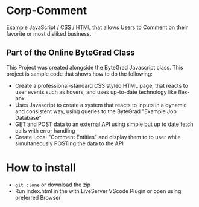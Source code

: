# Corp-Comment
 Example JavaScript / CSS / HTML that allows Users to Comment on their favorite or most disliked business.

## Part of the Online ByteGrad Class

This Project was created alongside the ByteGrad Javascript class. This project is sample code that shows how to do the following:

* Create a professional-standard CSS styled HTML page, that reacts to user events such as hovers, and uses up-to-date technology like flex-box.
* Uses Javascript to create a system that reacts to inputs in a dynamic and consistent way, using queries to the ByteGrad "Example Job Database"
* GET and POST data to an external API using simple but up to date fetch calls with error handling
* Create Local "Comment Entities" and display them to to user while simultaneously POSTing the data to the API


# How to install 

* `git clone` or download the zip
* Run index.html in the with LiveServer VScode Plugin or open using preferred Browser
